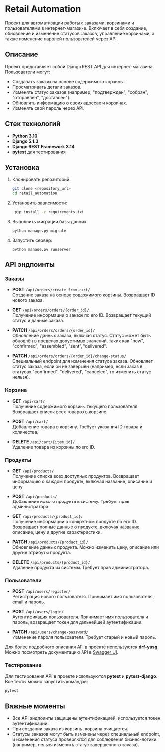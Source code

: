 # Retail Automation

Проект для автоматизации работы с заказами, корзинами и пользователями в интернет-магазине. Включает в себя создание, обновление и изменение статусов заказов, управление корзинами, а также изменение паролей пользователей через API.

## Описание

Проект представляет собой Django REST API для интернет-магазина. Пользователи могут:

- Создавать заказы на основе содержимого корзины.
- Просматривать детали заказов.
- Изменять статус заказов (например, "подтвержден", "собран", "отправлен", "доставлен").
- Обновлять информацию о своих адресах и корзинах.
- Изменять свой пароль через API.

## Стек технологий

- **Python 3.10**
- **Django 5.1.3**
- **Django REST Framework 3.14**
- **pytest** для тестирования

## Установка

1. Клонировать репозиторий:

   ```bash
   git clone <repository_url>
   cd retail_automation
   ```

2. Установить зависимости:
   ```bash
    pip install -r requirements.txt
   ```

3. Выполнить миграции базы данных:
    ```bash
    python manage.py migrate
    ```

4. Запустить сервер:
    ```bash
    python manage.py runserver
    ```

## API эндпоинты

### Заказы

- **POST** `/api/orders/create-from-cart/`  
  Создание заказа на основе содержимого корзины. Возвращает ID нового заказа.

- **GET** `/api/orders/orders/{order_id}/`  
  Получение информации о заказе по его ID. Возвращает текущий статус и данные заказа.

- **PATCH** `/api/orders/orders/{order_id}/`  
  Обновление данных заказа, включая статус. Статус может быть обновлён в пределах допустимых значений, таких как "new", "confirmed", "assembled", "sent", "delivered".

- **PATCH** `/api/orders/orders/{order_id}/change-status/`  
  Специальный endpoint для изменения статуса заказа. Обновляет статус заказа, если он не завершён (например, если заказ в статусах "confirmed", "delivered", "canceled", то изменить статус нельзя).

### Корзина

- **GET** `/api/cart/`  
  Получение содержимого корзины текущего пользователя. Возвращает список всех товаров в корзине.

- **POST** `/api/cart/`  
  Добавление товара в корзину. Требует указания ID товара и количества.

- **DELETE** `/api/cart/{item_id}/`  
  Удаление товара из корзины по его ID.

### Продукты

- **GET** `/api/products/`  
  Получение списка всех доступных продуктов. Возвращает информацию о каждом продукте, включая название, описание и цену.

- **POST** `/api/products/`  
  Добавление нового продукта в систему. Требует прав администратора.

- **GET** `/api/products/{product_id}/`  
  Получение информации о конкретном продукте по его ID. Возвращает полные данные о продукте, включая название, описание, цену и другие характеристики.

- **PATCH** `/api/products/{product_id}/`  
  Обновление данных продукта. Можно изменить цену, описание или другие атрибуты продукта.

- **DELETE** `/api/products/{product_id}/`  
  Удаление продукта из системы. Требует прав администратора.

### Пользователи

- **POST** `/api/users/register/`  
  Регистрация нового пользователя. Принимает имя пользователя, email и пароль.

- **POST** `/api/users/login/`  
  Аутентификация пользователя. Принимает имя пользователя и пароль, возвращает токен для дальнейшей аутентификации.

- **PATCH** `/api/users/change-password/`  
  Изменение пароля пользователя. Требует старый и новый пароль.

Для более подробного описания API в проекте используются **drf-yasg**. Можно посмотреть документацию API в [Swagger UI](http://127.0.0.1:8000/api/docs/swagger/).

### Тестирование

Для тестирования API в проекте используются **pytest** и **pytest-django**. Все тесты можно запустить командой:
```bash
pytest
```

## Важные моменты

- Все API эндпоинты защищены аутентификацией, используется токен аутентификации.
- При создании заказа из корзины, корзина очищается.
- Статусы заказов могут быть изменены через специальный endpoint, и изменения статуса проверяются для соблюдения бизнес-логики (например, нельзя изменить статус завершенного заказа).